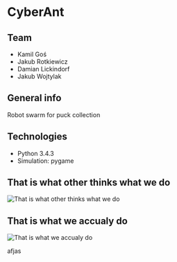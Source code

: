 # CyberAnt

## Team
* Kamil Goś
* Jakub Rotkiewicz
* Damian Lickindorf
* Jakub Wojtylak

## General info
Robot swarm for puck collection	

## Technologies
* Python 3.4.3 
* Simulation: pygame

## That is what other thinks what we do
![That is what other thinks what we do](https://user-images.githubusercontent.com/44849247/95729292-fd4b9880-0c7c-11eb-8f29-3c1c36fef2b2.jpg)

## That is what we accualy do 
![That is what we accualy do](https://us.123rf.com/450wm/sybirko/sybirko1601/sybirko160100074/51613595-cute-szcz%C4%99%C5%9Bliwy-i-u%C5%9Bmiechni%C4%99ty-pracowity-kresk%C3%B3wka-mr%C3%B3wka-niesie-li%C5%9B%C4%87,-odizolowane-na-bia%C5%82ym-tle.jpg?ver=6)

afjas
